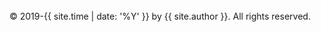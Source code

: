 
<!--- <a href="https://www.buymeacoffee.com/mhscott"><img src="https://img.buymeacoffee.com/button-api/?text=Buy me a coffee&amp;emoji=&amp;slug=mhscott&amp;button_colour=5F7FFF&amp;font_colour=ffffff&amp;font_family=Arial&amp;outline_colour=000000&amp;coffee_colour=FFDD00" /></a> --><br>

<div class="page__footer-copyright">&copy; 2019-{{ site.time | date: '%Y' }} by {{ site.author }}. All rights reserved.<br><br>
</div>
